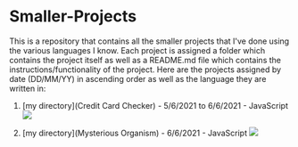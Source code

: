 # Smaller-Projects

This is a repository that contains all the smaller projects that I've done using the various languages I know. Each project is assigned a folder which contains the project itself as well as a README.md file which contains the instructions/functionality of the project. Here are the projects assigned by date (DD/MM/YY) in ascending order as well as the language they are written in:





1. [my directory](Credit Card Checker) - 5/6/2021 to 6/6/2021 - JavaScript <img src="{https://img.shields.io/badge/JavaScript-F7DF1E?style=for-the-badge&logo=javascript&logoColor=black}" />

2. [my directory](Mysterious Organism) - 6/6/2021 - JavaScript  <img src="{https://img.shields.io/badge/JavaScript-F7DF1E?style=for-the-badge&logo=javascript&logoColor=black}" />
